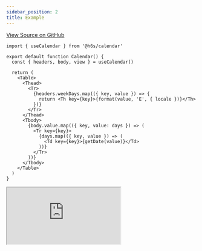 ```yaml
---
sidebar_position: 2
title: Example
---
```


[View Source on GitHub](https://github.com/h6s-dev/h6s/tree/main/examples/calendar)

```tsx
import { useCalendar } from '@h6s/calendar'

export default function Calendar() {
  const { headers, body, view } = useCalendar()

  return (
    <Table>
      <Thead>
        <Tr>
          {headers.weekDays.map(({ key, value }) => {
            return <Th key={key}>{format(value, 'E', { locale })}</Th>
          })}
        </Tr>
      </Thead>
      <Tbody>
        {body.value.map(({ key, value: days }) => (
          <Tr key={key}>
            {days.map(({ key, value }) => (
              <Td key={key}>{getDate(value)}</Td>
            ))}
          </Tr>
        ))}
      </Tbody>
    </Table>
  )
}
```

<iframe
  src="https://calendar.h6s.dev/"
  title="@h6s/calendar example"
  allow="accelerometer; ambient-light-sensor; camera; encrypted-media; geolocation; gyroscope; hid; microphone; midi; payment; usb; vr; xr-spatial-tracking"
  sandbox="allow-forms allow-modals allow-popups allow-presentation allow-same-origin allow-scripts"
  style={{
    width: '100%',
    height: '75vh',
    border: '0',
    borderRadius: 8,
    overflow: 'hidden',
    position: 'static',
    zIndex: 0,
  }}
></iframe>
